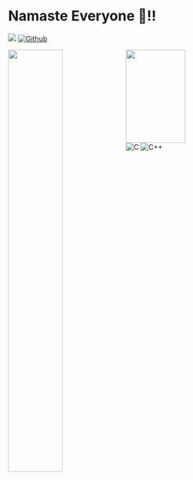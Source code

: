 # Namaste Everyone 🙏!!
![](https://visitor-badge.laobi.icu/badge?page_id=creative201347)
[![Github](https://img.shields.io/github/followers/creative201347?label=Followers&style=social)](https://github.com/creative201347)

<img align="left" width="47%" src="https://github-readme-stats.vercel.app/api?username=creative201347&show_icons=true&theme=default" />

<img align="left" height="190" width="49%" src="https://github-readme-stats.vercel.app/api/top-langs/?username=creative201347&layout=compact&theme=default" />


![C](https://img.shields.io/badge/c-%2300599C.svg?style=for-the-badge&logo=c&logoColor=white)
![C++](https://img.shields.io/badge/c++-%2300599C.svg?style=for-the-badge&logo=c%2B%2B&logoColor=white)
